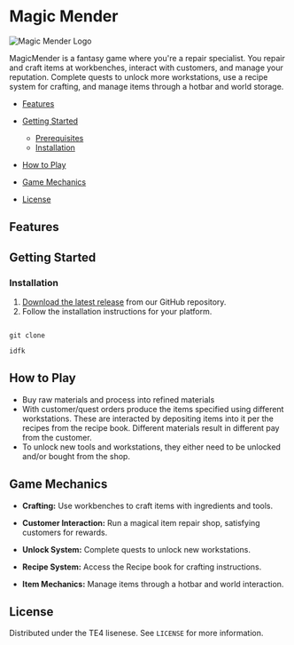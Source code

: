 # Magic Mender

![Magic Mender Logo](https://giphy.com/stickers/frog-angry-angy-lQ7KALVVa8wgejJhPo)

MagicMender is a fantasy game where you're a repair specialist. You repair and craft items at workbenches, interact with customers, and manage your reputation. Complete quests to unlock more workstations, use a recipe system for crafting, and manage items through a hotbar and world storage.


- [Features](#features)
- [Getting Started](#getting-started)
  - [Prerequisites](#prerequisites)
  - [Installation](#installation)
- [How to Play](#how-to-play)
- [Game Mechanics](#game-mechanics)

- [License](#license)

## Features



## Getting Started



### Installation

1. [Download the latest release](https://github.com/svemat01/MagicMender/) from our GitHub repository.
2. Follow the installation instructions for your platform.

```shell

git clone

idfk

```

## How to Play
- Buy raw materials and process into refined materials
- With customer/quest orders produce the items specified using different workstations. These are interacted by depositing items into it per the recipes from the recipe book. Different materials result in different pay from the customer. 
- To unlock new tools and workstations, they either need to be unlocked and/or bought from the shop.


## Game Mechanics
- **Crafting:** Use workbenches to craft items with ingredients and tools.

- **Customer Interaction:** Run a magical item repair shop, satisfying customers for rewards.

- **Unlock System:** Complete quests to unlock new workstations.

- **Recipe System:** Access the Recipe book for crafting instructions.

- **Item Mechanics:** Manage items through a hotbar and world interaction.


## License

Distributed under the TE4 lisenese. See `LICENSE` for more information.

